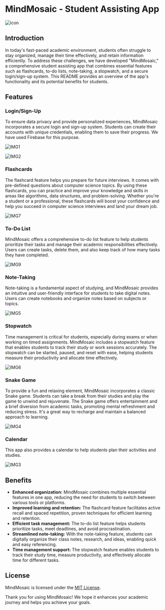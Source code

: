 # MindMosaic - Student Assisting App

![icon](https://github.com/zuhaakashif/Mind-Mosaic/assets/100795162/f7d1de0d-cda3-4a2e-ac6c-262f17d047ce)


## Introduction

In today's fast-paced academic environment, students often struggle to stay organized, manage their time effectively, and retain information efficiently. To address these challenges, we have developed "MindMosaic," a comprehensive student assisting app that combines essential features such as flashcards, to-do lists, note-taking, a stopwatch, and a secure login/sign-up system. This README provides an overview of the app's functionality and its potential benefits for students.



## Features

### Login/Sign-Up

To ensure data privacy and provide personalized experiences, MindMosaic incorporates a secure login and sign-up system. Students can create their accounts with unique credentials, enabling them to save their progress. We have used Firebase for this purpose.

![IMG1](https://github.com/zuhaakashif/Mind-Mosaic/assets/100795162/d68a1d18-04b8-4736-87a9-e9e49b6c1f37)


![IMG2](https://github.com/zuhaakashif/Mind-Mosaic/assets/100795162/d0a36db8-66c9-4f3e-a21c-9208268023eb)

### Flashcards

The flashcard feature helps you prepare for future interviews. It comes with pre-defined questions about computer science topics. By using these flashcards, you can practice and improve your knowledge and skills in areas like algorithms, data structures, and problem-solving. Whether you're a student or a professional, these flashcards will boost your confidence and help you succeed in computer science interviews and land your dream job.

![IMG7](https://github.com/zuhaakashif/Mind-Mosaic/assets/100795162/d5a248d0-438e-45fd-99aa-90cfd143471a)


### To-Do List

MindMosaic offers a comprehensive to-do list feature to help students prioritize their tasks and manage their academic responsibilities effectively. Users can create tasks, delete them, and also keep track of how many tasks they have completed.


![IMG9](https://github.com/zuhaakashif/Mind-Mosaic/assets/100795162/048fd343-6c87-4f22-85a6-91ed45c4ffff)



### Note-Taking

Note-taking is a fundamental aspect of studying, and MindMosaic provides an intuitive and user-friendly interface for students to take digital notes. Users can create notebooks and organize notes based on subjects or topics.

![IMG5](https://github.com/zuhaakashif/Mind-Mosaic/assets/100795162/ba540f35-5390-43b3-b983-97bb104a7923)


### Stopwatch

Time management is critical for students, especially during exams or when working on timed assignments. MindMosaic includes a stopwatch feature that enables students to track their study or work sessions accurately. The stopwatch can be started, paused, and reset with ease, helping students measure their productivity and allocate time effectively.

![IMG6](https://github.com/zuhaakashif/Mind-Mosaic/assets/100795162/e8f07db7-a805-4c93-9bea-b76880129aa7)


### Snake Game
To provide a fun and relaxing element, MindMosaic incorporates a classic
Snake game. Students can take a break from their studies and play the
game to unwind and rejuvenate. The Snake game offers entertainment and
a brief diversion from academic tasks, promoting mental refreshment and
reducing stress. It's a great way to recharge and maintain a balanced
approach to learning.

![IMG4](https://github.com/zuhaakashif/Mind-Mosaic/assets/100795162/54e177d7-d886-41a3-a851-1e2dff73a2b2)

### Calendar
This app also provides a calendar to help students plan their activities and studies.

![IMG3](https://github.com/zuhaakashif/Mind-Mosaic/assets/100795162/771d7dfc-747d-42e5-9cd6-271db2962763)


## Benefits

- **Enhanced organization:** MindMosaic combines multiple essential features in one app, reducing the need for students to switch between various tools or platforms.
- **Improved learning and retention:** The flashcard feature facilitates active recall and spaced repetition, proven techniques for efficient learning and retention.
- **Efficient task management:** The to-do list feature helps students prioritize tasks, meet deadlines, and avoid procrastination.
- **Streamlined note-taking:** With the note-taking feature, students can digitally organize their class notes, research, and ideas, enabling quick and easy referencing.
- **Time management support:** The stopwatch feature enables students to track their study time, measure productivity, and effectively allocate time for different tasks.

## License

MindMosaic is licensed under the [MIT License](LICENSE).


Thank you for using MindMosaic! We hope it enhances your academic journey and helps you achieve your goals.
